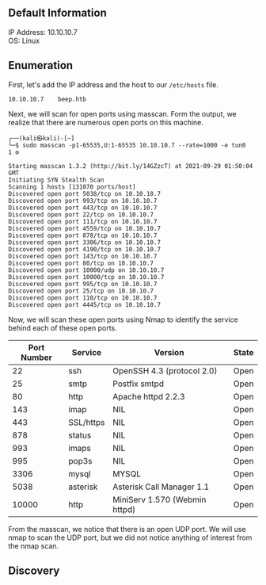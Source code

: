 ## Default Information
IP Address: 10.10.10.7\
OS: Linux

## Enumeration

First, let's add the IP address and the host to our ```/etc/hosts``` file.

```
10.10.10.7    beep.htb
```

Next, we will scan for open ports using masscan. Form the output, we realize that there are numerous open ports on this machine.

```
┌──(kali㉿kali)-[~]
└─$ sudo masscan -p1-65535,U:1-65535 10.10.10.7 --rate=1000 -e tun0                 1 ⚙

Starting masscan 1.3.2 (http://bit.ly/14GZzcT) at 2021-09-29 01:50:04 GMT
Initiating SYN Stealth Scan
Scanning 1 hosts [131070 ports/host]
Discovered open port 5038/tcp on 10.10.10.7                                    
Discovered open port 993/tcp on 10.10.10.7                                     
Discovered open port 443/tcp on 10.10.10.7                                     
Discovered open port 22/tcp on 10.10.10.7                                      
Discovered open port 111/tcp on 10.10.10.7                                     
Discovered open port 4559/tcp on 10.10.10.7                                    
Discovered open port 878/tcp on 10.10.10.7                                     
Discovered open port 3306/tcp on 10.10.10.7                                    
Discovered open port 4190/tcp on 10.10.10.7                                    
Discovered open port 143/tcp on 10.10.10.7                                     
Discovered open port 80/tcp on 10.10.10.7                                      
Discovered open port 10000/udp on 10.10.10.7                                   
Discovered open port 10000/tcp on 10.10.10.7                                   
Discovered open port 995/tcp on 10.10.10.7                                     
Discovered open port 25/tcp on 10.10.10.7                                      
Discovered open port 110/tcp on 10.10.10.7                                     
Discovered open port 4445/tcp on 10.10.10.7   
```

Now, we will scan these open ports using Nmap to identify the service behind each of these open ports.

| Port Number | Service | Version | State |
|-----|------------------|----------------------|----------------------|
| 22	| ssh | OpenSSH 4.3 (protocol 2.0) | Open |
| 25	| smtp | Postfix smtpd | Open |
| 80	| http | Apache httpd 2.2.3 | Open |
| 143	| imap | NIL | Open |
| 443	| SSL/https | NIL | Open |
| 878	| status | NIL | Open |
| 993	| imaps | NIL | Open |
| 995	| pop3s | NIL | Open |
| 3306	| mysql | MYSQL | Open |
| 5038	| asterisk | Asterisk Call Manager 1.1 | Open |
| 10000	| http | MiniServ 1.570 (Webmin httpd) | Open |

From the masscan, we notice that there is an open UDP port. We will use nmap to scan the UDP port, but we did not notice anything of interest from the nmap scan. 

## Discovery

